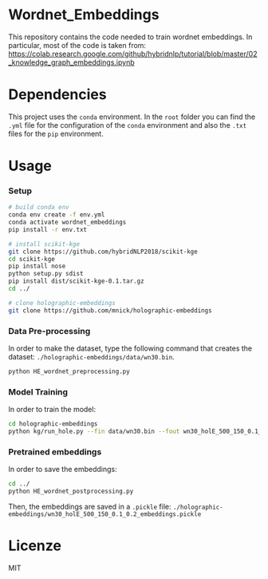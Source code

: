 # Wordnet_Embeddings
This repository contains the code needed to train wordnet embeddings.
In particular, most of the code is taken from: https://colab.research.google.com/github/hybridnlp/tutorial/blob/master/02_knowledge_graph_embeddings.ipynb

# Dependencies
This project uses the `conda` environment.
In the `root` folder you can find the `.yml` file for the configuration of the `conda` environment and also the `.txt` files for the `pip` environment.

# Usage
### Setup
```bash
# build conda env
conda env create -f env.yml 
conda activate wordnet_embeddings
pip install -r env.txt

# install scikit-kge
git clone https://github.com/hybridNLP2018/scikit-kge
cd scikit-kge
pip install nose
python setup.py sdist
pip install dist/scikit-kge-0.1.tar.gz
cd ../

# clone holographic-embeddings
git clone https://github.com/mnick/holographic-embeddings
```

### Data Pre-processing
In order to make the dataset, type the following command that creates the dataset: `./holographic-embeddings/data/wn30.bin`.
```bash
python HE_wordnet_preprocessing.py
```

### Model Training
In order to train the model:
```bash
cd holographic-embeddings
python kg/run_hole.py --fin data/wn30.bin --fout wn30_holE_500_150_0.1_0.2.bin --ncomp 150 --test-all 100
```

### Pretrained embeddings
In order to save the embeddings:
```bash
cd ../
python HE_wordnet_postprocessing.py
```
Then, the embeddings are saved in a `.pickle` file: `./holographic-embeddings/wn30_holE_500_150_0.1_0.2_embeddings.pickle`

# Licenze
MIT